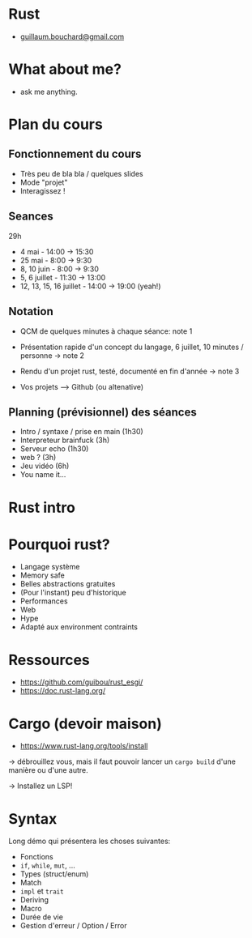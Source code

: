 # Rust

- guillaum.bouchard@gmail.com

# What about me?

- ask me anything.

# Plan du cours

## Fonctionnement du cours

- Très peu de bla bla / quelques slides
- Mode "projet"
- Interagissez !

## Seances

29h

- 4 mai - 14:00 -> 15:30
- 25 mai - 8:00 -> 9:30
- 8, 10 juin - 8:00 -> 9:30
- 5, 6 juillet - 11:30 -> 13:00
- 12, 13, 15, 16 juillet - 14:00 -> 19:00 (yeah!)

## Notation

- QCM de quelques minutes à chaque séance: note 1
- Présentation rapide d'un concept du langage, 6 juillet, 10 minutes / personne -> note 2
- Rendu d'un projet rust, testé, documenté en fin d'année -> note 3

- Vos projets --> Github (ou altenative)

## Planning (prévisionnel) des séances

- Intro / syntaxe / prise en main (1h30)
- Interpreteur brainfuck (3h)
- Serveur echo (1h30)
- web ? (3h)
- Jeu vidéo (6h)
- You name it...

# Rust intro

# Pourquoi rust?

- Langage système
- Memory safe
- Belles abstractions gratuites
- (Pour l'instant) peu d'historique
- Performances
- Web
- Hype
- Adapté aux environment contraints

# Ressources

- https://github.com/guibou/rust_esgi/
- https://doc.rust-lang.org/

# Cargo (devoir maison)

- https://www.rust-lang.org/tools/install

-> débrouillez vous, mais il faut pouvoir lancer un `cargo build` d'une manière ou d'une autre.

-> Installez un LSP!


# Syntax

Long démo qui présentera les choses suivantes:

- Fonctions
- `if`, `while`, `mut`, ...
- Types (struct/enum)
- Match
- `impl` et `trait`
- Deriving
- Macro
- Durée de vie
- Gestion d'erreur / Option / Error

